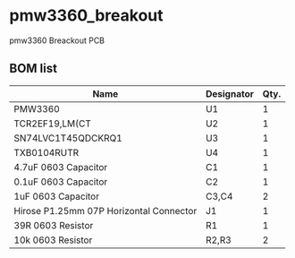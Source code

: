 # pmw3360_breakout
 pmw3360 Breackout PCB

## BOM list

| Name | Designator | Qty. |
| --- | --- | --- |
| PMW3360 | U1 | 1 |
| TCR2EF19,LM(CT | U2 | 1 |
| SN74LVC1T45QDCKRQ1 | U3 | 1 |
| TXB0104RUTR | U4 | 1 |
| 4.7uF 0603 Capacitor | C1 | 1 |
| 0.1uF 0603 Capacitor | C2 | 1 |
| 1uF 0603 Capacitor | C3,C4 | 2 |
| Hirose P1.25mm 07P Horizontal Connector | J1 | 1 |
| 39R 0603 Resistor | R1 | 1 |
| 10k 0603 Resistor | R2,R3 | 2 |

